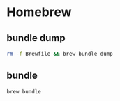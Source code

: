 # Homebrew

## bundle dump

```sh
rm -f Brewfile && brew bundle dump
```

## bundle

```sh
brew bundle
```
